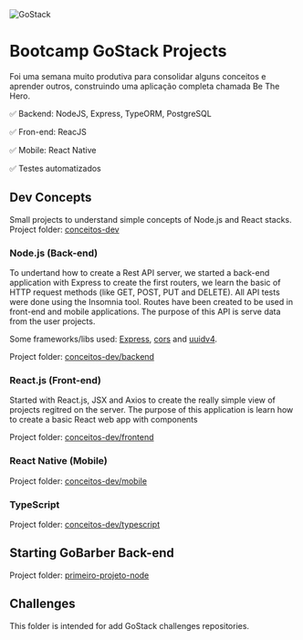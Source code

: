 <img alt="GoStack" src="https://storage.googleapis.com/golden-wind/bootcamp-gostack/header-desafios.png" />

# Bootcamp GoStack Projects

Foi uma semana muito produtiva para consolidar alguns conceitos e aprender outros, construindo uma aplicação completa chamada Be The Hero.

✅ Backend: NodeJS, Express, TypeORM, PostgreSQL

✅ Fron-end: ReacJS

✅ Mobile: React Native

✅ Testes automatizados

## Dev Concepts

Small projects to understand simple concepts of Node.js and React stacks.
Project folder: [conceitos-dev](https://github.com/dbarjs/gostack/tree/master/conceitos-dev)

### Node.js (Back-end)

To undertand how to create a Rest API server, we started a back-end application with Express to create the first routers, we learn the basic of HTTP request methods (like GET, POST, PUT and DELETE). All API tests were done using the Insomnia tool.
Routes have been created to be used in front-end and mobile applications.
The purpose of this API is serve data from the user projects.

Some frameworks/libs used: [Express](https://expressjs.com/), [cors](https://www.npmjs.com/package/cors) and [uuidv4](https://www.npmjs.com/package/uuidv4).

Project folder: [conceitos-dev/backend](https://github.com/dbarjs/gostack/tree/master/conceitos-dev/backend)

### React.js (Front-end)

Started with React.js, JSX and Axios to create the really simple view of projects regitred on the server.
The purpose of this application is learn how to create a basic React web app with components

Project folder: [conceitos-dev/frontend](https://github.com/dbarjs/gostack/tree/master/conceitos-dev/frontend)

### React Native (Mobile)

Project folder: [conceitos-dev/mobile](https://github.com/dbarjs/gostack/tree/master/conceitos-dev/mobile)

### TypeScript

Project folder: [conceitos-dev/typescript](https://github.com/dbarjs/gostack/tree/master/conceitos-dev/typescript)

## Starting GoBarber Back-end

Project folder: [primeiro-projeto-node](https://github.com/dbarjs/gostack/tree/master/primeiro-projeto-node)

## Challenges

This folder is intended for add GoStack challenges repositories.
